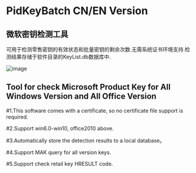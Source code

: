 # PidKeyBatch   CN/EN Version

## 微软密钥检测工具

可用于检测零售密钥的有效状态和批量密钥的剩余次数.无需系统证书环境支持.检测结果存储于软件目录的KeyList.db数据库中.  


![image](https://github.com/laomms/PidKeyBatch/blob/master/checks.gif)

## Tool for check Microsoft Product Key for All Windows Version and All Office Version

#1.This software comes with a certificate, so no certificate file support is required.

#2.Support win6.0-win10, office2010 above.

#3.Automatically store the detection results to a local database。

#4.Support MAK query for all version keys.

#5.Support check retail key HRESULT code.







